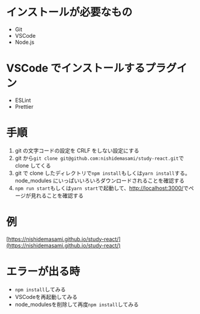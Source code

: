 # インストールが必要なもの

- Git
- VSCode
- Node.js

# VSCode でインストールするプラグイン

- ESLint
- Prettier

# 手順

1. git の文字コードの設定を CRLF をしない設定にする
1. git から`git clone git@github.com:nishidemasami/study-react.git`で clone してくる
1. git で clone したディレクトリで`npm install`もしくは`yarn install`する。node_modules にいっぱいいろいろダウンロードされることを確認する
1. `npm run start`もしくは`yarn start`で起動して、[http://localhost:3000/](http://localhost:3000/)でページが見れることを確認する

# 例

[https://nishidemasami.github.io/study-react/](https://nishidemasami.github.io/study-react/)

# エラーが出る時

- `npm install`してみる
- VSCodeを再起動してみる
- node_modulesを削除して再度`npm install`してみる
